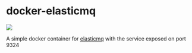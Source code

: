 # docker-elasticmq

[![](https://badge.imagelayers.io/fingershock/elasticmq:latest.svg)](https://imagelayers.io/?images=fingershock/elasticmq:latest)

A simple docker container for [elasticmq](https://github.com/adamw/elasticmq) with the service exposed on port 9324

